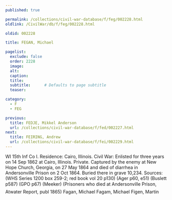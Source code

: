 ```yaml
---
published: true

permalink: /collections/civil-war-database/f/feg/002228.html
oldlink: /CivilWar/db/f/feg/002228.html

oldid: 002228

title: FEGAN, Michael

pagelist:
  exclude: false
  order: 2228
  image: 
  alt:
  caption:
  title:
  subtitle:      # Defaults to page subtitle
  teaser:

category: 
  - F 
  - FEG

previous:
  title: FEDJE, Mikkel Anderson
  url: /collections/civil-war-database/f/fed/002227.html  
next:
  title: FEIRING, Andrew
  url: /collections/civil-war-database/f/fei/002229.html   
---
```

WI 15th Inf Co I. Residence: Cairo, Illinois. Civil War: Enlisted for three years on 14 Sep 1862 at Cairo, Illinois. Private. Captured by the enemy at New Hope Church, Georgia, on 27 May 1864 and died of diarrhea in Andersonville Prison on 2 Oct 1864. Buried there in grave 10,234. Sources: (WHS Series 1200 box 259-2; red book vol 20 p130) (Ager p60, e51) (Buslett p587) (GPO p67) (Meeker) (Prisoners who died at Andersonville Prison&#148;, Atwater Report, publ 1865) &#147;Fagan, Michael&#148; &#147;Fagam, Michael&#148; &#147;Figen, Martin&#148;